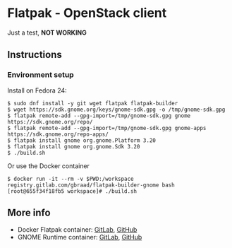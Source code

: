 Flatpak - OpenStack client
==========================

Just a test, **NOT WORKING**


Instructions
------------


### Environment setup

Install on Fedora 24:
```
$ sudo dnf install -y git wget flatpak flatpak-builder
$ wget https://sdk.gnome.org/keys/gnome-sdk.gpg -o /tmp/gnome-sdk.gpg
$ flatpak remote-add --gpg-import=/tmp/gnome-sdk.gpg gnome https://sdk.gnome.org/repo/
$ flatpak remote-add --gpg-import=/tmp/gnome-sdk.gpg gnome-apps https://sdk.gnome.org/repo-apps/
$ flatpak install gnome org.gnome.Platform 3.20
$ flatpak install gnome org.gnome.Sdk 3.20
$ ./build.sh
```

Or use the Docker container
```
$ docker run -it --rm -v $PWD:/workspace registry.gitlab.com/gbraad/flatpak-builder-gnome bash
[root@655f34f18fb5 workspace]# ./build.sh
```


More info
---------

  * Docker Flatpak container: [GitLab](https://gitlab.com/gbraad/flatpak/), [GitHub](https://github.com/gbraad/docker-flatpak)
  * GNOME Runtime container: [GitLab](https://gitlab.com/gbraad/flatpak-builder-gnome/), [GitHub](https://github.com/gbraad/docker-flatpak-builder-gnome)
